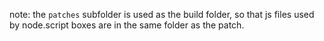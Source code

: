 note: the `patches` subfolder is used as the build folder, so that js files used by node.script boxes are in the same folder as the patch.